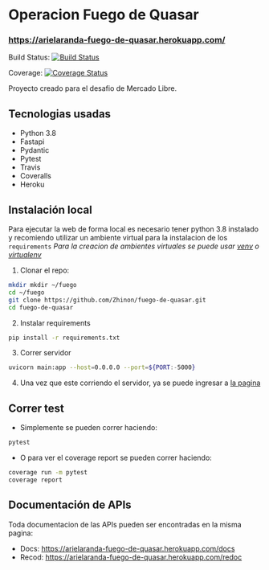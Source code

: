 # Operacion Fuego de Quasar
### https://arielaranda-fuego-de-quasar.herokuapp.com/

Build Status: [![Build Status](https://travis-ci.com/Zhinon/fuego-de-quasar.svg?branch=main)](https://travis-ci.com/Zhinon/fuego-de-quasar)

Coverage: [![Coverage Status](https://coveralls.io/repos/github/Zhinon/fuego-de-quasar/badge.svg?branch=main)](https://coveralls.io/github/Zhinon/fuego-de-quasar?branch=main)

Proyecto creado para el desafio de Mercado Libre.
## Tecnologias usadas

- Python 3.8
- Fastapi
- Pydantic
- Pytest
- Travis
- Coveralls
- Heroku

## Instalación local

Para ejecutar la web de forma local es necesario tener python 3.8 instalado y recomiendo utilizar un ambiente virtual para la instalacion de los `requirements`
_Para la creacion de ambientes virtuales se puede usar [venv](https://docs.python.org/3/library/venv.html#module-venv) o [virtualenv](https://pypi.org/project/virtualenv/)_
1. Clonar el repo:
```sh
mkdir mkdir ~/fuego
cd ~/fuego
git clone https://github.com/Zhinon/fuego-de-quasar.git
cd fuego-de-quasar
```
2. Instalar requirements
```sh
pip install -r requirements.txt
```
3. Correr servidor
```sh
uvicorn main:app --host=0.0.0.0 --port=${PORT:-5000}
```
4. Una vez que este corriendo el servidor, ya se puede ingresar a [la pagina](http://0.0.0.0:5000)

## Correr test

- Simplemente se pueden correr haciendo:
```sh
pytest
```
- O para ver el coverage report se pueden correr haciendo:
```sh
coverage run -m pytest
coverage report
```

## Documentación de APIs
Toda documentacion de las APIs pueden ser encontradas en la misma pagina:
- Docs: https://arielaranda-fuego-de-quasar.herokuapp.com/docs
- Recod: https://arielaranda-fuego-de-quasar.herokuapp.com/redoc
